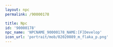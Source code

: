 ```yaml
---
layout: npc
permalink: /90000178

title: Npc
id: '90000178'
npc_name: 'NPCNAME_90000178_NAME:[F]Develop'
icon_url: 'portrait/mob/02020089_m_flaka_p.png'
---
```

